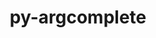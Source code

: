 ---
title: "py-argcomplete"
layout: cache
categories: [package, develop]
meta: {"versions": ["3.1.2"], "compilers": ["gcc@=10.2.1", "gcc@=7.5.0"], "oss": ["centos7", "ubuntu18.04"], "platforms": ["linux"], "targets": ["x86_64_v3"], "stacks": ["developer-tools", "developer-tools-manylinux2014", "root"], "num_specs": 8, "num_specs_by_stack": {"developer-tools-manylinux2014": 4, "root": 8, "developer-tools": 4}}
spec_details: [{"hash": "tbo6m53ch7opcrkyfp5xv3twoizyxswn", "compiler": "gcc@=10.2.1", "versions": ["3.1.2"], "os": "centos7", "platform": "linux", "target": "x86_64_v3", "variants": ["build_system=python_pip"], "stacks": ["developer-tools-manylinux2014", "root"], "size": "-", "tarball": "https://binaries.spack.io/develop/build_cache/linux-centos7-x86_64_v3/gcc-10.2.1/py-argcomplete-3.1.2/linux-centos7-x86_64_v3-gcc-10.2.1-py-argcomplete-3.1.2-tbo6m53ch7opcrkyfp5xv3twoizyxswn.spack"}, {"hash": "swg6kdwwtfzvcxtgawpqavjq45uiqrar", "compiler": "gcc@=10.2.1", "versions": ["3.1.2"], "os": "centos7", "platform": "linux", "target": "x86_64_v3", "variants": ["build_system=python_pip"], "stacks": ["developer-tools-manylinux2014", "root"], "size": "-", "tarball": "https://binaries.spack.io/develop/build_cache/linux-centos7-x86_64_v3/gcc-10.2.1/py-argcomplete-3.1.2/linux-centos7-x86_64_v3-gcc-10.2.1-py-argcomplete-3.1.2-swg6kdwwtfzvcxtgawpqavjq45uiqrar.spack"}, {"hash": "sf53h3gdnhx3xlirunx5s4pe5y7e4lnk", "compiler": "gcc@=10.2.1", "versions": ["3.1.2"], "os": "centos7", "platform": "linux", "target": "x86_64_v3", "variants": ["build_system=python_pip"], "stacks": ["developer-tools-manylinux2014", "root"], "size": "-", "tarball": "https://binaries.spack.io/develop/build_cache/linux-centos7-x86_64_v3/gcc-10.2.1/py-argcomplete-3.1.2/linux-centos7-x86_64_v3-gcc-10.2.1-py-argcomplete-3.1.2-sf53h3gdnhx3xlirunx5s4pe5y7e4lnk.spack"}, {"hash": "4oqiwlzunh6ngcsx4lt4eebx546535bp", "compiler": "gcc@=10.2.1", "versions": ["3.1.2"], "os": "centos7", "platform": "linux", "target": "x86_64_v3", "variants": ["build_system=python_pip"], "stacks": ["developer-tools-manylinux2014", "root"], "size": "-", "tarball": "https://binaries.spack.io/develop/build_cache/linux-centos7-x86_64_v3/gcc-10.2.1/py-argcomplete-3.1.2/linux-centos7-x86_64_v3-gcc-10.2.1-py-argcomplete-3.1.2-4oqiwlzunh6ngcsx4lt4eebx546535bp.spack"}, {"hash": "li26u72gski5xlbeukktovpbxmip7omo", "compiler": "gcc@=7.5.0", "versions": ["3.1.2"], "os": "ubuntu18.04", "platform": "linux", "target": "x86_64_v3", "variants": ["build_system=python_pip"], "stacks": ["root", "developer-tools"], "size": "-", "tarball": "https://binaries.spack.io/develop/build_cache/linux-ubuntu18.04-x86_64_v3/gcc-7.5.0/py-argcomplete-3.1.2/linux-ubuntu18.04-x86_64_v3-gcc-7.5.0-py-argcomplete-3.1.2-li26u72gski5xlbeukktovpbxmip7omo.spack"}, {"hash": "m5g7uvbjd4wmda2cxibal4jj7ezgivfj", "compiler": "gcc@=7.5.0", "versions": ["3.1.2"], "os": "ubuntu18.04", "platform": "linux", "target": "x86_64_v3", "variants": ["build_system=python_pip"], "stacks": ["root", "developer-tools"], "size": "-", "tarball": "https://binaries.spack.io/develop/build_cache/linux-ubuntu18.04-x86_64_v3/gcc-7.5.0/py-argcomplete-3.1.2/linux-ubuntu18.04-x86_64_v3-gcc-7.5.0-py-argcomplete-3.1.2-m5g7uvbjd4wmda2cxibal4jj7ezgivfj.spack"}, {"hash": "vbtmpngcxacgpykee3qyqreddp23llhb", "compiler": "gcc@=7.5.0", "versions": ["3.1.2"], "os": "ubuntu18.04", "platform": "linux", "target": "x86_64_v3", "variants": ["build_system=python_pip"], "stacks": ["root", "developer-tools"], "size": "-", "tarball": "https://binaries.spack.io/develop/build_cache/linux-ubuntu18.04-x86_64_v3/gcc-7.5.0/py-argcomplete-3.1.2/linux-ubuntu18.04-x86_64_v3-gcc-7.5.0-py-argcomplete-3.1.2-vbtmpngcxacgpykee3qyqreddp23llhb.spack"}, {"hash": "w3am7goxbsrcxzsoh5jirinivv7tww4d", "compiler": "gcc@=7.5.0", "versions": ["3.1.2"], "os": "ubuntu18.04", "platform": "linux", "target": "x86_64_v3", "variants": ["build_system=python_pip"], "stacks": ["root", "developer-tools"], "size": "-", "tarball": "https://binaries.spack.io/develop/build_cache/linux-ubuntu18.04-x86_64_v3/gcc-7.5.0/py-argcomplete-3.1.2/linux-ubuntu18.04-x86_64_v3-gcc-7.5.0-py-argcomplete-3.1.2-w3am7goxbsrcxzsoh5jirinivv7tww4d.spack"}]
---